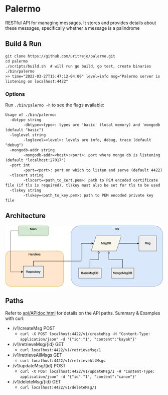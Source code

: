 # Palermo

RESTful API for managing messages. It stores and provides details about these messages, specifically whether a message is a palindrome

## Build & Run

``` shell
git clone https://github.com/uritrejo/palermo.git
cd palermo
./scripts/build.sh  # will run go build, go test, create binaries
./bin/palermo
>> time="2022-03-27T15:47:12-04:00" level=info msg="Palermo server is listening on localhost:4422"
```

### Options
Run `./bin/palermo -h` to see the flags available:
```shell
Usage of ./bin/palermo:
  -dbtype string
        -dbtype=<type>: types are 'basic' (local memory) and 'mongodb (default "basic")
  -loglevel string
        -loglevel=<level>: levels are info, debug, trace (default "debug")
  -mongodb-addr string
        -mongodb-addr=<host>:<port>: port where mongo db is listening (default "localhost:27017")
  -port int
        -port=<port>: port on which to listen and serve (default 4422)
  -tlscert string
        -tlscert=<path_to_cert.pem>: path to PEM encoded certificate file (if tls is required). tlskey must also be set for tls to be used
  -tlskey string
        -tlskey=<path_to_key.pem>: path to PEM encoded private key file
```

## Architecture

![](docs/palermo-architecture-diagram.png)

## Paths
Refer to [api/APIdoc.html](api/APIdoc.html) for details on the API paths.
Summary & Examples with curl:
- /v1/createMsg POST
    - `curl -X POST localhost:4422/v1/createMsg -H "Content-Type: application/json" -d '{"id":"1", "content":"kayak"}'`
- /v1/retrieveMsg/{id} GET
    - `curl localhost:4422/v1/retrieveMsg/1`
- /v1/retrieveAllMsgs GET
    - `curl localhost:4422/v1/retrieveAllMsgs`
- /v1/updateMsg/{id} POST
    - `curl -X POST localhost:4422/v1/updateMsg/1 -H "Content-Type: application/json" -d '{"id":"1", "content":"canoe"}'`
- /v1/deleteMsg/{id} GET
    - `curl localhost:4422/v1/deleteMsg/1`
    